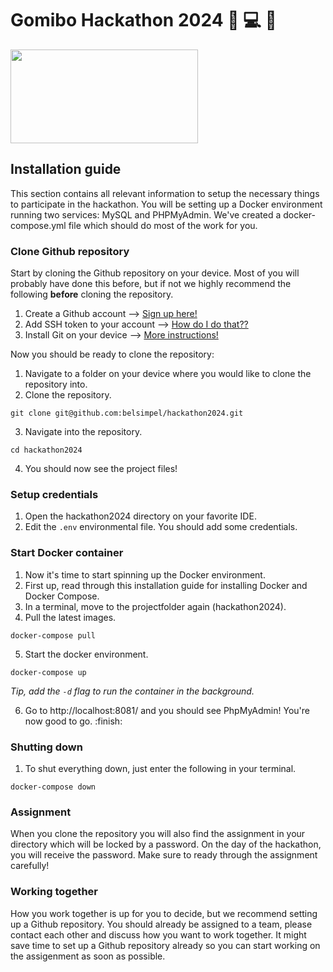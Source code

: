 # Gomibo Hackathon 2024 :office: :computer: :crown:
<img src="https://werkenbijbelsimpel.nl/wp-content/uploads/2023/01/Belsimpel-A-Gomibo-company_RGB_op-wit.svg" width="300" height="150">

## Installation guide
This section contains all relevant information to setup the necessary things to participate in the hackathon. You will be setting up a Docker environment running two services: MySQL and PHPMyAdmin. We've created a docker-compose.yml file which should do most of the work for you.

### Clone Github repository
Start by cloning the Github repository on your device. Most of you will probably have done this before, but if not we highly recommend the following **before** cloning the repository.
1. Create a Github account --> [Sign up here!](https://github.com/signup?ref_cta=Sign+up&ref_loc=header+logged+out&ref_page=%2F&source=header-home)
2. Add SSH token to your account --> [How do I do that??](https://docs.github.com/en/authentication/connecting-to-github-with-ssh/adding-a-new-ssh-key-to-your-github-account)
3. Install Git on your device --> [More instructions!](https://github.com/git-guides/install-git)

Now you should be ready to clone the repository:
1. Navigate to a folder on your device where you would like to clone the repository into.
2. Clone the repository.
```
git clone git@github.com:belsimpel/hackathon2024.git
```
3. Navigate into the repository.
```
cd hackathon2024
```
4. You should now see the project files!

### Setup credentials
1. Open the hackathon2024 directory on your favorite IDE.
2. Edit the `.env` environmental file. You should add some credentials.

### Start Docker container
1. Now it's time to start spinning up the Docker environment.
2. First up, read through this installation guide for installing Docker and Docker Compose.
3. In a terminal, move to the projectfolder again (hackathon2024).
4. Pull the latest images.
```
docker-compose pull
```
5. Start the docker environment.
```
docker-compose up
```
*Tip, add the `-d` flag to run the container in the background.*

6. Go to http://localhost:8081/ and you should see PhpMyAdmin! You're now good to go. :finish:

### Shutting down
1. To shut everything down, just enter the following in your terminal.
```
docker-compose down
```

### Assignment
When you clone the repository you will also find the assignment in your directory which will be locked by a password. On the day of the hackathon, you will receive the password. Make sure to ready through the assignment carefully!

### Working together
How you work together is up for you to decide, but we recommend setting up a Github repository. You should already be assigned to a team, please contact each other and discuss how you want to work together. It might save time to set up a Github repository already so you can start working on the assigenment as soon as possible.